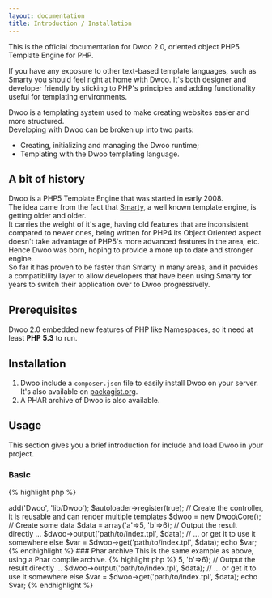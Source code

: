 ```yaml
---
layout: documentation
title: Introduction / Installation
---
```


This is the official documentation for Dwoo 2.0, oriented object PHP5 Template Engine for PHP.

If you have any exposure to other text-based template languages, such as Smarty you should feel right at home with Dwoo. It's both designer and developer friendly by sticking to PHP's principles and adding functionality useful for templating environments.

Dwoo is a templating system used to make creating websites easier and more structured.  
Developing with Dwoo can be broken up into two parts:
* Creating, initializing and managing the Dwoo runtime;
* Templating with the Dwoo templating language.

## A bit of history
Dwoo is a PHP5 Template Engine that was started in early 2008.  
The idea came from the fact that [Smarty](http://www.smarty.net/), a well known template engine, is getting older and older.  
It carries the weight of it's age, having old features that are inconsistent compared to newer ones, being written for PHP4 its Object Oriented aspect doesn't take advantage of PHP5's more advanced features in the area, etc.  
Hence Dwoo was born, hoping to provide a more up to date and stronger engine.  
So far it has proven to be faster than Smarty in many areas, and it provides a compatibility layer to allow developers that have been using Smarty for years to switch their application over to Dwoo progressively.

## Prerequisites
Dwoo 2.0 embedded new features of PHP like Namespaces, so it need at least **PHP 5.3** to run.

## Installation
1. Dwoo include a `composer.json` file to easily install Dwoo on your server. It's also available on [packagist.org](https://packagist.org/packages/dwoo/dwoo).
2. A PHAR archive of Dwoo is also available.

## Usage
This section gives you a brief introduction for include and load Dwoo in your project.

### Basic
{% highlight php %}
<?php
// Include autoloader
require 'lib/Dwoo/Autoloader.php';

// Register Dwoo namespace and register autoloader
$autoloader = new Dwoo\Autoloader();
$autoloader->add('Dwoo', 'lib/Dwoo');
$autoloader->register(true);

// Create the controller, it is reusable and can render multiple templates
$dwoo = new Dwoo\Core();

// Create some data
$data = array('a'=>5, 'b'=>6);

// Output the result directly ... 
$dwoo->output('path/to/index.tpl', $data);
// ... or get it to use it somewhere else
$var = $dwoo->get('path/to/index.tpl', $data);
echo $var;
{% endhighlight %}

### Phar archive
This is the same example as above, using a Phar compile archive.
{% highlight php %}
<?php
// Include phar archive, not need to call autoloader anymore
require 'phar://dwoo.phar';

// Create the controller, it is reusable and can render multiple templates
$dwoo = new Dwoo\Core();

// Create some data
$data = array('a'=>5, 'b'=>6);

// Output the result directly ... 
$dwoo->output('path/to/index.tpl', $data);
// ... or get it to use it somewhere else
$var = $dwoo->get('path/to/index.tpl', $data);
echo $var;
{% endhighlight %}